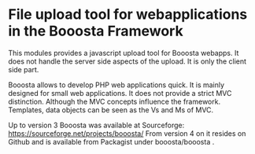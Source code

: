 # File upload tool for webapplications in the Booosta Framework

This modules provides a javascript upload tool for Booosta webapps. It does not handle the server side
aspects of the upload. It is only the client side part.

Booosta allows to develop PHP web applications quick. It is mainly designed for small web applications.
It does not provide a strict MVC distinction. Although the MVC concepts influence the framework. Templates,
data objects can be seen as the Vs and Ms of MVC.

Up to version 3 Booosta was available at Sourceforge: https://sourceforge.net/projects/booosta/ From version
4 on it resides on Github and is available from Packagist under booosta/booosta .
